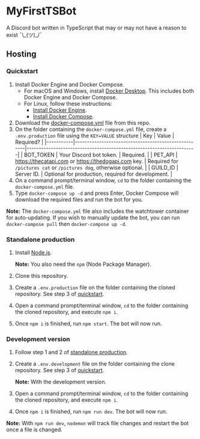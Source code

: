 # MyFirstTSBot
A Discord bot written in TypeScript that may or may not have a reason to exist ¯\\\_(ツ)_/¯

## Hosting
### Quickstart
1. Install Docker Engine and Docker Compose.
   - For macOS and Windows, install [Docker Desktop](https://www.docker.com/get-started). This includes both Docker Engine and Docker Compose.
   - For Linux, follow these instructions:
     - [Install Docker Engine](https://docs.docker.com/engine/install/).
     - [Install Docker Compose](https://docs.docker.com/compose/install/).
2. Download the [docker-compose.yml](/docker-compose.yml) file from this repo.
3. On the folder containing the `docker-compose.yml` file, create a `.env.production` file using the `KEY=VALUE` structure
   | Key       | Value                                               | Required?                                                            |
   |-----------|-----------------------------------------------------|----------------------------------------------------------------------|
   | BOT_TOKEN | Your Discord bot token.                             | Required.                                                            |
   | PET_API   | https://thecatapi.com or https://thedogapi.com key. | Required for `/pictures cat` or `/pictures dog`, otherwise optional. |
   | GUILD_ID  | Server ID.                                          | Optional for production, required for development.                   |
4. On a command prompt/terminal window, `cd` to the folder containing the `docker-compose.yml` file.
5. Type `docker-compose up -d` and press Enter, Docker Compose will download the required files and run the bot for you.

**Note:** The `docker-compose.yml` file also includes the watchtower container for auto-updating. If you wish to manually update the bot, you can run `docker-compose pull` then `docker-compose up -d`.

### Standalone production
1. Install [Node.js](https://nodejs.org/en/).

   **Note:** You also need the `npm` (Node Package Manager).

2. Clone this repository.
3. Create a `.env.production` file on the folder containing the cloned repository. See step 3 of [quickstart](#quickstart).
4. Open a command prompt/terminal window, `cd` to the folder containing the cloned repository, and execute `npm i`.
5. Once `npm i` is finished, run `npm start`. The bot will now run.

### Development version
1. Follow step 1 and 2 of [standalone production](#standalone-production).
2. Create a `.env.development` file on the folder containing the clone repository. See step 3 of [quickstart](#quickstart).

   **Note:** With the development version.

3. Open a command prompt/terminal window, `cd` to the folder containing the cloned repository, and execute `npm i`.
4. Once `npm i` is finished, run `npm run dev`. The bot will now run.

**Note:** With `npm run dev`, `nodemon` will track file changes and restart the bot once a file is changed.
